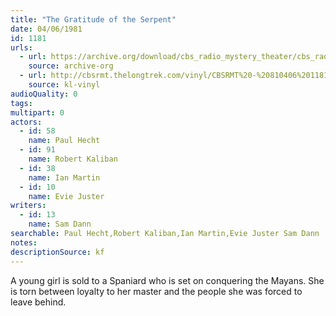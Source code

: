 ```yaml
---
title: "The Gratitude of the Serpent"
date: 04/06/1981
id: 1181
urls: 
  - url: https://archive.org/download/cbs_radio_mystery_theater/cbs_radio_mystery_theater-1151-1200.zip/cbs_radio_mystery_theater-1151-1200%2Fcbsrmt_1181_the_gratitude_of_the_serpent.mp3
    source: archive-org
  - url: http://cbsrmt.thelongtrek.com/vinyl/CBSRMT%20-%20810406%201181%20The%20Gratitude%20Of%20The%20Serpent_afrts.mp3
    source: kl-vinyl
audioQuality: 0
tags: 
multipart: 0
actors:  
  - id: 58
    name: Paul Hecht  
  - id: 91
    name: Robert Kaliban  
  - id: 38
    name: Ian Martin  
  - id: 10
    name: Evie Juster
writers:  
  - id: 13
    name: Sam Dann
searchable: Paul Hecht,Robert Kaliban,Ian Martin,Evie Juster Sam Dann
notes: 
descriptionSource: kf
---
```

A young girl is sold to a Spaniard who is set on conquering the Mayans. She is torn between loyalty to her master and the people she was forced to leave behind.